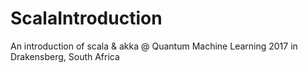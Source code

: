 # ScalaIntroduction
An introduction of scala &amp; akka @ Quantum Machine Learning 2017 in Drakensberg, South Africa
